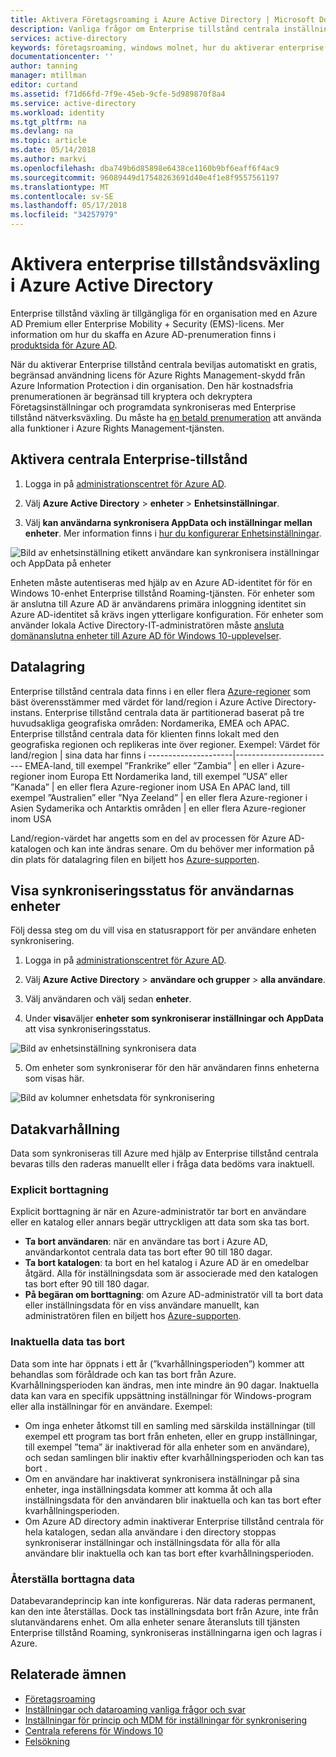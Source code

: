 ```yaml
---
title: Aktivera Företagsroaming i Azure Active Directory | Microsoft Docs
description: Vanliga frågor om Enterprise tillstånd centrala inställningar i Windows-enheter. Enterprise tillstånd centrala ger användarna en enhetlig miljö på sina Windows-enheter och minskar den tid som krävs för att konfigurera en ny enhet.
services: active-directory
keywords: företagsroaming, windows molnet, hur du aktiverar enterprise tillstånd nätverksväxling
documentationcenter: ''
author: tanning
manager: mtillman
editor: curtand
ms.assetid: f71d66fd-7f9e-45eb-9cfe-5d989870f8a4
ms.service: active-directory
ms.workload: identity
ms.tgt_pltfrm: na
ms.devlang: na
ms.topic: article
ms.date: 05/14/2018
ms.author: markvi
ms.openlocfilehash: dba749b6d85898e6438ce1160b9bf6eaff6f4ac9
ms.sourcegitcommit: 96089449d17548263691d40e4f1e8f9557561197
ms.translationtype: MT
ms.contentlocale: sv-SE
ms.lasthandoff: 05/17/2018
ms.locfileid: "34257979"
---
```

# <a name="enable-enterprise-state-roaming-in-azure-active-directory"></a>Aktivera enterprise tillståndsväxling i Azure Active Directory
Enterprise tillstånd växling är tillgängliga för en organisation med en Azure AD Premium eller Enterprise Mobility + Security (EMS)-licens. Mer information om hur du skaffa en Azure AD-prenumeration finns i [produktsida för Azure AD](https://azure.microsoft.com/services/active-directory).

När du aktiverar Enterprise tillstånd centrala beviljas automatiskt en gratis, begränsad användning licens för Azure Rights Management-skydd från Azure Information Protection i din organisation. Den här kostnadsfria prenumerationen är begränsad till kryptera och dekryptera Företagsinställningar och programdata synkroniseras med Enterprise tillstånd nätverksväxling. Du måste ha [en betald prenumeration](https://azure.microsoft.com/pricing/details/information-protection/) att använda alla funktioner i Azure Rights Management-tjänsten.

## <a name="to-enable-enterprise-state-roaming"></a>Aktivera centrala Enterprise-tillstånd

1. Logga in på [administrationscentret för Azure AD](https://aad.portal.azure.com/).

2. Välj **Azure Active Directory** &gt; **enheter** &gt; **Enhetsinställningar**.

3. Välj **kan användarna synkronisera AppData och inställningar mellan enheter**. Mer information finns i [hur du konfigurerar Enhetsinställningar](https://docs.microsoft.com/azure/active-directory/device-management-azure-portal).
  
  ![Bild av enhetsinställning etikett användare kan synkronisera inställningar och AppData på enheter](./media/active-directory-windows-enterprise-state-roaming-enable/device-settings.png)
  
Enheten måste autentiseras med hjälp av en Azure AD-identitet för för en Windows 10-enhet Enterprise tillstånd Roaming-tjänsten. För enheter som är anslutna till Azure AD är användarens primära inloggning identitet sin Azure AD-identitet så krävs ingen ytterligare konfiguration. För enheter som använder lokala Active Directory-IT-administratören måste [ansluta domänanslutna enheter till Azure AD för Windows 10-upplevelser](active-directory-azureadjoin-devices-group-policy.md).

## <a name="data-storage"></a>Datalagring
Enterprise tillstånd centrala data finns i en eller flera [Azure-regioner](https://azure.microsoft.com/regions/) som bäst överensstämmer med värdet för land/region i Azure Active Directory-instans. Enterprise tillstånd centrala data är partitionerad baserat på tre huvudsakliga geografiska områden: Nordamerika, EMEA och APAC. Enterprise tillstånd centrala data för klienten finns lokalt med den geografiska regionen och replikeras inte över regioner.  Exempel:
Värdet för land/region | sina data har finns i
---------------------|-------------------------
EMEA-land, till exempel ”Frankrike” eller ”Zambia” | en eller i Azure-regioner inom Europa 
Ett Nordamerika land, till exempel ”USA” eller ”Kanada” | en eller flera Azure-regioner inom USA
En APAC land, till exempel ”Australien” eller ”Nya Zeeland” | en eller flera Azure-regioner i Asien
Sydamerika och Antarktis områden | en eller flera Azure-regioner inom USA

Land/region-värdet har angetts som en del av processen för Azure AD-katalogen och kan inte ändras senare. Om du behöver mer information på din plats för datalagring filen en biljett hos [Azure-supporten](https://azure.microsoft.com/support/options/).

## <a name="view-per-user-device-sync-status"></a>Visa synkroniseringsstatus för användarnas enheter
Följ dessa steg om du vill visa en statusrapport för per användare enheten synkronisering.

1. Logga in på [administrationscentret för Azure AD](https://aad.portal.azure.com/).

2. Välj **Azure Active Directory** &gt; **användare och grupper** &gt; **alla användare**.

3. Välj användaren och välj sedan **enheter**.

4. Under **visa**väljer **enheter som synkroniserar inställningar och AppData** att visa synkroniseringsstatus.
  
  ![Bild av enhetsinställning synkronisera data](./media/active-directory-windows-enterprise-state-roaming-enable/sync-status.png)
  
5. Om enheter som synkroniserar för den här användaren finns enheterna som visas här.
  
  ![Bild av kolumner enhetsdata för synkronisering](./media/active-directory-windows-enterprise-state-roaming-enable/device-status-row.png)

## <a name="data-retention"></a>Datakvarhållning
Data som synkroniseras till Azure med hjälp av Enterprise tillstånd centrala bevaras tills den raderas manuellt eller i fråga data bedöms vara inaktuell. 

### <a name="explicit-deletion"></a>Explicit borttagning
Explicit borttagning är när en Azure-administratör tar bort en användare eller en katalog eller annars begär uttryckligen att data som ska tas bort.

* **Ta bort användaren**: när en användare tas bort i Azure AD, användarkontot centrala data tas bort efter 90 till 180 dagar. 
* **Ta bort katalogen**: ta bort en hel katalog i Azure AD är en omedelbar åtgärd. Alla för inställningsdata som är associerade med den katalogen tas bort efter 90 till 180 dagar. 
* **På begäran om borttagning**: om Azure AD-administratör vill ta bort data eller inställningsdata för en viss användare manuellt, kan administratören filen en biljett hos [Azure-supporten](https://azure.microsoft.com/support/). 

### <a name="stale-data-deletion"></a>Inaktuella data tas bort
Data som inte har öppnats i ett år (”kvarhållningsperioden”) kommer att behandlas som föråldrade och kan tas bort från Azure. Kvarhållningsperioden kan ändras, men inte mindre än 90 dagar. Inaktuella data kan vara en specifik uppsättning inställningar för Windows-program eller alla inställningar för en användare. Exempel:

* Om inga enheter åtkomst till en samling med särskilda inställningar (till exempel ett program tas bort från enheten, eller en grupp inställningar, till exempel ”tema” är inaktiverad för alla enheter som en användare), och sedan samlingen blir inaktiv efter kvarhållningsperioden och kan tas bort . 
* Om en användare har inaktiverat synkronisera inställningar på sina enheter, inga inställningsdata kommer att komma åt och alla inställningsdata för den användaren blir inaktuella och kan tas bort efter kvarhållningsperioden. 
* Om Azure AD directory admin inaktiverar Enterprise tillstånd centrala för hela katalogen, sedan alla användare i den directory stoppas synkroniserar inställningar och inställningsdata för alla för alla användare blir inaktuella och kan tas bort efter kvarhållningsperioden. 

### <a name="deleted-data-recovery"></a>Återställa borttagna data
Databevarandeprincip kan inte konfigureras. När data raderas permanent, kan den inte återställas. Dock tas inställningsdata bort från Azure, inte från slutanvändarens enhet. Om alla enheter senare återansluts till tjänsten Enterprise tillstånd Roaming, synkroniseras inställningarna igen och lagras i Azure.

## <a name="related-topics"></a>Relaterade ämnen
* [Företagsroaming](active-directory-windows-enterprise-state-roaming-overview.md)
* [Inställningar och dataroaming vanliga frågor och svar](active-directory-windows-enterprise-state-roaming-faqs.md)
* [Inställningar för princip och MDM för inställningar för synkronisering](active-directory-windows-enterprise-state-roaming-group-policy-settings.md)
* [Centrala referens för Windows 10](active-directory-windows-enterprise-state-roaming-windows-settings-reference.md)
* [Felsökning](active-directory-windows-enterprise-state-roaming-troubleshooting.md)
